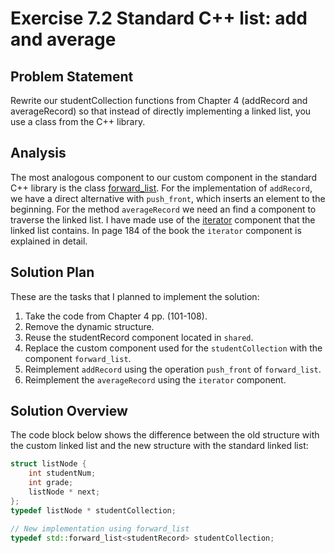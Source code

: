 # Exercise 7.2 Standard C++ list: add and average

## Problem Statement

Rewrite our studentCollection functions from Chapter 4 (addRecord and
averageRecord) so that instead of directly implementing a linked list, you
use a class from the C++ library.

## Analysis

The most analogous component to our custom component in the standard C++
library is the class [forward_list][flist]. For the implementation of
`addRecord`, we have a direct alternative with `push_front`, which inserts an
element to the beginning. For the method `averageRecord` we need an find a
component to traverse the linked list. I have made use of the [iterator][fiter]
component that the linked list contains. In page 184 of the book the `iterator`
component is explained in detail.

## Solution Plan

These are the tasks that I planned to implement the solution:

1. Take the code from Chapter 4 pp. (101-108).
2. Remove the dynamic structure.
3. Reuse the studentRecord component located in `shared`.
4. Replace the custom component used for the `studentCollection`
with the component `forward_list`.
5. Reimplement `addRecord` using the operation `push_front` of `forward_list`.
6. Reimplement the `averageRecord` using the `iterator` component.

## Solution Overview

The code block below shows the difference between the old structure with the
custom linked list and the new structure with the standard linked list:

```cpp
struct listNode {
    int studentNum;
    int grade;
    listNode * next;
};
typedef listNode * studentCollection;

// New implementation using forward_list
typedef std::forward_list<studentRecord> studentCollection;
```

<!-- Links -->
[flist]:(https://en.cppreference.com/w/cpp/container/forward_list)
[fiter]:(https://en.cppreference.com/w/cpp/container/forward_list/begin)
